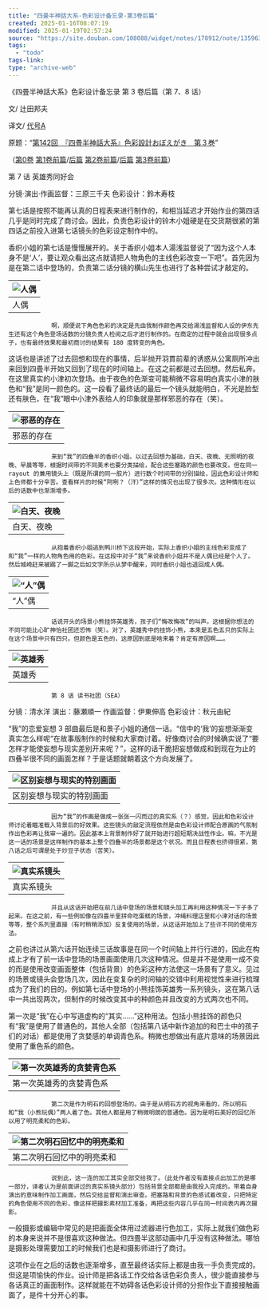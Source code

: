 ```yaml
---
title: "四畳半神話大系-色彩设计备忘录-第3卷后篇"
created: 2025-01-16T08:07:19
modified: 2025-01-19T02:57:24
source: "https://site.douban.com/108088/widget/notes/178912/note/135963290/"
tags:
  - "todo"
tags-link:
type: "archive-web"
---
```


《四畳半神話大系》色彩设计备忘录 第 3 卷后篇（第 7、8 话）

文/ 辻田邦夫

译文/ [代号A](https://www.douban.com/link2/?url=http%3A%2F%2Fwww.douban.com%2Fpeople%2FTAIGOUA%2F)

原题：“[第142回　『四畳半神話大系』色彩設計おぼえがき　第３巻](https://www.douban.com/link2/?url=http%3A%2F%2Fwww.style.fm%2Fas%2F05_column%2Ftsujita%2Ftsujita142.shtml&link2key=706d0919f9)”

（[第0卷](https://www.douban.com/link2/?url=http%3A%2F%2Fsite.douban.com%2Fwidget%2Fnotes%2F178912%2Fnote%2F104492148%2F) [第1卷前篇](https://www.douban.com/link2/?url=http%3A%2F%2Fsite.douban.com%2Fwidget%2Fnotes%2F178912%2Fnote%2F124523646%2F)/[后篇](https://www.douban.com/link2/?url=http%3A%2F%2Fsite.douban.com%2Fwidget%2Fnotes%2F178912%2Fnote%2F124612707%2F) [第2卷前篇](https://www.douban.com/link2/?url=http%3A%2F%2Fsite.douban.com%2Fwidget%2Fnotes%2F178912%2Fnote%2F132987601%2F)/[后篇](https://www.douban.com/link2/?url=http%3A%2F%2Fsite.douban.com%2Fwidget%2Fnotes%2F178912%2Fnote%2F132994294%2F) [第3卷前篇](https://www.douban.com/link2/?url=http%3A%2F%2Fsite.douban.com%2Fwidget%2Fnotes%2F178912%2Fnote%2F135903714%2F)）

第 7 话 英雄秀同好会

分镜·演出·作画监督：三原三千夫 色彩设计：鈴木寿枝

第七话是按照不能再认真的日程表来进行制作的，和相当延迟才开始作业的第四话几乎是同时完成了商讨会。因此，负责色彩设计的铃木小姐硬是在交货期很紧的第四话之前投入进第七话镜头的色彩设定制作中的。

香织小姐的第七话是慢慢展开的。关于香织小姐本人湯浅监督说了“因为这个人本身不是‘人’，要让观众看出这点就请把人物角色的主线色彩改变一下吧”。首先因为是在第二话中登场的，负责第二话分镜的横山先生也进行了各种尝试才敲定的。

| ![人偶](https://img2.doubanio.com/view/note/large/public/p135963290-1.jpg) |
| --- |
| 人偶 |

                啊，顺便说下角色色彩的决定是先由我制作颜色再交给湯浅监督和人设的伊东先生还有这个角色登场话数的分镜负责人检阅之后才进行制作的。在商定的过程中就会出现很多点子，也有最终效果和最初商讨的结果有 180 度转变的角色。

这话也是讲述了过去回想和现在的事情，后半抛开羽貫前辈的诱惑从公寓厕所冲出来回到四畳半开始又回到了现在的时间轴上。在这之前都是过去回想。然后私奔。在这里真实的小津初次登场。由于夜色的色渐变可能稍微不容易明白真实小津的肤色和“我”是同一颜色的。这一段看了最终话的最后一个镜头就能明白，不光是脸型还有肤色，在“我”眼中小津外表给人的印象就是那样邪恶的存在（笑）。

| ![邪恶的存在](https://img3.doubanio.com/view/note/large/public/p135963290-2.jpg) |
| --- |
| 邪恶的存在 |

                来到“我”的四叠半的香织小姐。以过去回想为基础，白天、夜晚、无照明的夜晚、早晨等等，根据时间带的不同美术也要分类描绘，配合这些塞路的颜色也要改变。但在同一 rayout 的兼用镜头上（既是所谓的同一胶片）进行数个时间带的分别描绘，因此色彩设计师和上色师都十分辛苦。查看样片的时候“阿咧？（汗）”这样的情况也出现了很多次。这种情形在以后的话数中也渐渐增多。

| ![白天、夜晚](https://img3.doubanio.com/view/note/large/public/p135963290-3.jpg) |
| --- |
| 白天、夜晚 |

                从抱着香织小姐逃到鸭川桥下这段开始，实际上香织小姐的主线色彩变成了和“我”一样的人物角色用的色彩。在这段中对于“我”来说香织小姐并不是人偶已经是个人了。然后城崎赶来被踢了一脚之后如文字所示从梦中醒来，同时香织小姐也退回成人偶。

| ![“人”偶](https://img9.doubanio.com/view/note/large/public/p135963290-4.jpg) |
| --- |
| “人”偶 |

                话说开头的场景小熊挂饰英雄秀，孩子们“悔改悔改”的叫声。这根据你想法的不同可能比心旷神怡社团还恐怖（笑）。对了，英雄秀中的挂饰小熊，本来是五色五只的实际上在这个场景中只有四只。但颜色是五色的，这原因到底是啥来着？肯定有原因啊……。

| ![英雄秀](https://img9.doubanio.com/view/note/large/public/p135963290-5.jpg) |
| --- |
| 英雄秀 |

                第 8 话 读书社团（SEA）

分镜：清水洋 演出：藤瀬順一 作画监督：伊東伸高 色彩设计：秋元由紀

“我”的恋爱妄想 3 部曲最后是和景子小姐的通信一话。“信中的‘我’的妄想渐渐变真实怎么样呢”在故事版制作的时候和大家商讨着。好像商讨会的时候确实说了“要怎样才能使妄想与现实差别开来呢？”，这样的话干脆把妄想做成和到现在为止的四叠半很不同的画面怎样？于是话题就朝着这个方向发展了。

| ![区别妄想与现实的特别画面](https://img9.doubanio.com/view/note/large/public/p135963290-6.jpg) |
| --- |
| 区别妄想与现实的特别画面 |

                因为“我”的作画是做成一张张一闪而过的真实系（？）感觉，因此和色彩设计师讨论着瞄准载入背景后的好效果。这些镜头的敲定流程依然是由色彩设计师配合原画的气氛制作出色彩再让我审一遍的。因此基本上背景制作好了就开始进行超短期决战性作业。嘛，不光是这一话的场景是这样制作的基本上整个四叠半的场景都是这个状况。而且日程表也挤得很紧，第八话之后可谓是处于炒豆子状态（苦笑）。

| ![真实系镜头](https://img3.doubanio.com/view/note/large/public/p135963290-7.jpg) |
| --- |
| 真实系镜头 |

                并且从这话开始把在前几话中登场的场景和镜头加工再利用这种情况一下子多了起来。在这之前，有一些例如像在四畳半里拼命吃蛋糕的场景，冲绳料理店里和小津对话的场景等等，整个系列里直接（有时稍稍添加）反复使用的场景，从这话开始加上了些许不同的使用方法。

之前也讲过从第六话开始连续三话故事是在同一个时间轴上并行行进的，因此在构成上才有了前一话中登场的场景画面使用几次这种情况。但是并不是使用一成不变的而是使用改变画面整体（包括背景）的色彩这种方法使这一场景有了意义。见过的场景或镜头会登场几次，因此在变复杂的时间轴的交错中利用视觉性来进行梳理成为了我们的目的。例如第七话中登场的小熊挂饰英雄秀一系列镜头，这在第八话中一共出现两次，但制作的时候改变其中的种颜色并且改变的方式两次也不同。

第一次是“我”在心中写道虚构的“其实……”这种用法。包括小熊挂饰的颜色只有“我”是使用了普通色的，其他人全部（包括第八话中新作追加的和巴士中的孩子们的对话）都是使用了贪婪感的单调青色系。稍微也想做出有底片意味的场景因此使用了重色系的颜色。

| ![第一次英雄秀的贪婪青色系](https://img1.doubanio.com/view/note/large/public/p135963290-8.jpg) |
| --- |
| 第一次英雄秀的贪婪青色系 |

                第二次是作为明石的回想登场的。由于是从明石方的视角来看的，所以明石和“我（小熊玩偶）”两人着了色。其他人都是用了稍微明朗的普通色。因为是明石美好的回忆所以用了明亮柔和的色彩。

| ![第二次明石回忆中的明亮柔和](https://img1.doubanio.com/view/note/large/public/p135963290-9.jpg) |
| --- |
| 第二次明石回忆中的明亮柔和 |

                说到此，这一连的加工其实全部交给我了。（此处作者没有直接点出加工的是哪一部分，译者认为是前面讲过的真实系镜头部分）包括背景全部都是由我投入完成的。带着自身演出的意味制作加工画面，然后交给监督和演出审查。把塞路和背景的色感试着改变，只把特定的角色使用不同的色彩，像这样把摄影素材加工准备，再把这些内容几乎在同一时间表内再次摄影。

一般摄影或编辑中常见的是把画面全体用过滤器进行色加工，实际上就我们做色彩的本身来说并不是很喜欢这种做法。但四畳半这部动画中几乎没有这种做法。哪怕是摄影处理需要加工的时候我们也是和摄影师进行了商讨。

这项作业在之后的话数也逐渐增多，直至最终话实际上都是由我一手负责完成的。但这是项愉快的作业。设计师是把各话工作交给各话色彩负责人，很少能直接参与各话真正的画面制作。这样就能在不妨碍各话色彩设计师的分担作业下直接接触画面了，是件十分开心的事。
